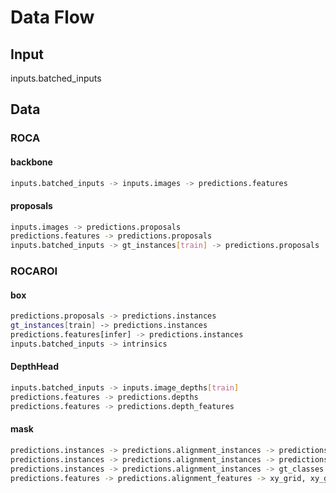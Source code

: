# Data Flow

## Input

inputs.batched_inputs

## Data

### ROCA

#### backbone

```bash
inputs.batched_inputs -> inputs.images -> predictions.features
```

#### proposals

```bash
inputs.images -> predictions.proposals
predictions.features -> predictions.proposals
inputs.batched_inputs -> gt_instances[train] -> predictions.proposals
```

### ROCAROI

#### box

```bash
predictions.proposals -> predictions.instances
gt_instances[train] -> predictions.instances
predictions.features[infer] -> predictions.instances
inputs.batched_inputs -> intrinsics
```

#### DepthHead

```bash
inputs.batched_inputs -> inputs.image_depths[train]
predictions.features -> predictions.depths
predictions.features -> predictions.depth_features
```

#### mask

```bash
predictions.instances -> predictions.alignment_instances -> predictions.pool_boxes -> predictions.alignment_features
predictions.instances -> predictions.alignment_instances -> predictions.pool_boxes -> xy_grid, xy_grid_n
predictions.instances -> predictions.alignment_instances -> gt_classes
predictions.features -> predictions.alignment_features -> xy_grid, xy_grid_n
```

